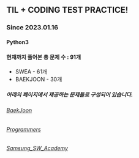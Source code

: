## TIL + CODING TEST PRACTICE!
### Since 2023.01.16
#### Python3
#### 현재까지 풀어본 총 문제 수 : 91개
- SWEA - 61개
- BAEKJOON - 30개

##### 아래의 페이지에서 제공하는 문제들로 구성되어 있습니다.
###### [BaekJoon](https://www.acmicpc.net/)  
###### [Programmers](https://programmers.co.kr/)  
###### [Samsung_SW_Academy](https://swexpertacademy.com/main/main.do)  
